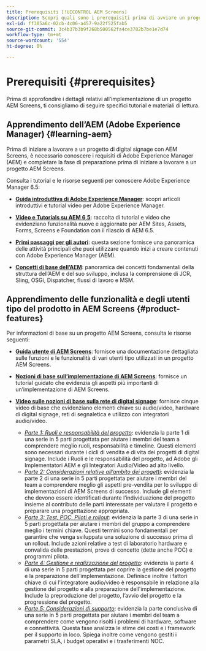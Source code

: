 ```yaml
---
title: Prerequisiti [!UICONTROL AEM Screens]
description: Scopri quali sono i prerequisiti prima di avviare un progetto AEM Screens.
exl-id: ff305a6c-02cb-4c06-a457-9a22f525fab5
source-git-commit: 3c4b37b3b9f268b500562fa4ce3782b7be1e7d74
workflow-type: tm+mt
source-wordcount: '554'
ht-degree: 0%

---
```


# Prerequisiti {#prerequisites}

Prima di approfondire i dettagli relativi all’implementazione di un progetto AEM Screens, ti consigliamo di seguire specifici tutorial e materiali di lettura.

## Apprendimento dell’AEM (Adobe Experience Manager) {#learning-aem}

Prima di iniziare a lavorare a un progetto di digital signage con AEM Screens, è necessario conoscere i requisiti di Adobe Experience Manager (AEM) e completare la fase di preparazione prima di iniziare a lavorare a un progetto AEM Screens.

Consulta i tutorial e le risorse seguenti per conoscere Adobe Experience Manager 6.5:

* **[Guida introduttiva di Adobe Experience Manager](https://experienceleague.adobe.com/en/docs/experience-manager-cloud-service/content/overview/introduction)**: scopri articoli introduttivi e tutorial video per Adobe Experience Manager.

* **[Video e Tutorials su AEM 6,5](https://experienceleague.adobe.com/en/docs/experience-manager-tutorials)**: raccolta di tutorial e video che evidenziano funzionalità nuove e aggiornate per AEM Sites, Assets, Forms, Screens e Foundation con il rilascio di AEM 6.5.

* **[Primi passaggi per gli autori](https://experienceleague.adobe.com/en/docs/experience-manager-65/content/sites/authoring/essentials/first-steps)**: questa sezione fornisce una panoramica delle attività principali che puoi utilizzare quando inizi a creare contenuti con Adobe Experience Manager (AEM).

* **[Concetti di base dell’AEM](https://experienceleague.adobe.com/en/docs/experience-manager-65/content/implementing/developing/introduction/the-basics)**: panoramica dei concetti fondamentali della struttura dell’AEM e del suo sviluppo, inclusa la comprensione di JCR, Sling, OSGi, Dispatcher, flussi di lavoro e MSM.

## Apprendimento delle funzionalità e degli utenti tipo del prodotto in AEM Screens {#product-features}

Per informazioni di base su un progetto AEM Screens, consulta le risorse seguenti:

* **[Guida utente di AEM Screens](https://experienceleague.adobe.com/en/docs/experience-manager-screens/user-guide/aem-screens-introduction)**: fornisce una documentazione dettagliata sulle funzioni e le funzionalità di vari utenti tipo utilizzati in un progetto AEM Screens.

* **[Nozioni di base sull’implementazione di AEM Screens](https://experienceleague.adobe.com/?launch=AEM-7a#recommended/solutions/experience-manager)**: fornisce un tutorial guidato che evidenzia gli aspetti più importanti di un’implementazione di AEM Screens.

* **[Video sulle nozioni di base sulla rete di digital signage](https://experienceleague.adobe.com/en/docs/experience-manager-screens/user-guide/aem-screens-introduction)**: fornisce cinque video di base che evidenziano elementi chiave su audio/video, hardware di digital signage, reti di segnaletica e utilizzo con integratori audio/video.
   * *[Parte 1: Ruoli e responsabilità del progetto](https://experienceleague.adobe.com/en/docs/experience-manager-screens/user-guide/digital-signage-network/project-roles-responsibilities)*: evidenzia la parte 1 di una serie in 5 parti progettata per aiutare i membri del team a comprendere meglio ruoli, responsabilità e timeline. Questi elementi sono necessari durante i cicli di vendita e di vita dei progetti di digital signage. Include i Ruoli e le responsabilità del progetto, ad Adobe gli Implementatori AEM e gli Integratori Audio/Video ad alto livello.
   * *[Parte 2: Considerazioni relative all’ambito dei progetti](https://experienceleague.adobe.com/en/docs/experience-manager-screens/user-guide/digital-signage-network/project-considerations)*: evidenzia la parte 2 di una serie in 5 parti progettata per aiutare i membri del team a comprendere meglio gli aspetti pre-vendita per lo sviluppo di implementazioni di AEM Screens di successo. Include gli elementi che devono essere identificati durante l’individuazione del progetto insieme al contributo delle parti interessate per valutare il progetto e preparare una progettazione appropriata.
   * *[Parte 3: Test, POC, Piloti e rollout](https://experienceleague.adobe.com/en/docs/experience-manager-screens/user-guide/digital-signage-network/testing-pocs-pilots-rollouts)*: evidenzia la parte 3 di una serie in 5 parti progettata per aiutare i membri del gruppo a comprendere meglio i termini chiave. Questi termini sono fondamentali per garantire che venga sviluppata una soluzione di successo prima di un rollout. Include azioni relative a test di laboratorio hardware e convalida delle prestazioni, prove di concetto (dette anche POC) e programmi pilota.
   * *[Parte 4: Gestione e realizzazione del progetto](https://experienceleague.adobe.com/en/docs/experience-manager-screens/user-guide/digital-signage-network/project-management-and-deployment)*: evidenzia la parte 4 di una serie in 5 parti progettata per coprire la gestione del progetto e la preparazione dell’implementazione. Definisce inoltre i fattori chiave di cui l&#39;integratore audio/video è responsabile in relazione alla gestione del progetto e alla preparazione dell&#39;implementazione. Include la preproduzione del progetto, l’avvio del progetto e la progressione del progetto.
   * *[Parte 5: Considerazioni di supporto](https://experienceleague.adobe.com/en/docs/experience-manager-screens/user-guide/digital-signage-network/support-considerations)*: evidenzia la parte conclusiva di una serie in 5 parti progettata per aiutare i membri del team a comprendere come vengono risolti i problemi di hardware, software e connettività. Questa fase analizza le stime dei costi e i framework per il supporto in loco. Spiega inoltre come vengono gestiti i parametri SLA, i budget operativi e i trasferimenti NOC.
